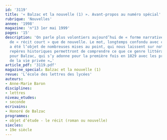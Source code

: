 ```yaml
---
id: '3119'
title: '« Balzac et la nouvelle (1) ». Avant-propos au numéro spécial'
rubrique: 'Nouvelles'
annee: '1998'
magazine: 'n°13 1er mai 1999'
pages: '15'
description: 'On parle plus volontiers aujourd’hui de « forme narrative brève » ou
  de « récit court » que de nouvelle. Le mot, longtemps confondu avec celui de conte,
  a été l’objet de nombreuses mises au point, qui nous laissent sur notre faim. Quelques
  repères historiques permettront de comprendre ce que ce genre littéraire a pu représenter
  pour Balzac, qui s’y adonne pour la première fois en 1829 avec les premières « Scènes
  de la vie privée »…'
article_pdf: '3119.pdf'
magazine_special: Balzac et la nouvelle (1)
revue: 'L’école des lettres des lycées'
auteurs:
- Anne-Marie Baron
disciplines:
- lettres
niveau_etudes:
- seconde
ecrivains:
- Honoré de Balzac
programmes:
- objet d’étude - le récit (roman ou nouvelle)
siecles:
- 19e siècle
---
```

